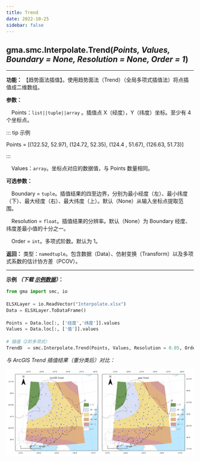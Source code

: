 ```yaml
---
title: Trend
date: 2022-10-25
sidebar: false
---
```


## gma.smc.Interpolate.**Trend**(*Points, Values, Boundary = None, Resolution = None, Order = 1*)<Badge text="1.1.0 +"/>
---

**功能：** 【趋势面法插值】。使用趋势面法（Trend）（全局多项式插值法）将点插值成二维数组。

**参数：**

&emsp;Points：`list||tuple||array` 。插值点 X（经度），Y（纬度）坐标。至少有 4 个坐标点。

::: tip 示例

Points = [(122.52,  52.97), (124.72,  52.35), (124.4 ,  51.67), (126.63,  51.73)]

:::


&emsp;Values：`array`。坐标点对应的数据值，与 Points 数量相同。

**可选参数：**

&emsp;Boundary = `tuple`。插值结果的四至边界，分别为最小经度（左）、最小纬度（下）、最大经度（右）、最大纬度（上）。默认（None）从输入坐标点提取范围。

&emsp;Resolution = `float`。插值结果的分辨率。默认（None）为 Boundary 经度、纬度差最小值的十分之一。

&emsp;Order = `int`。多项式阶数。默认为 1。

**返回：** 类型：`namedtuple`。包含数据（Data）、仿射变换（Transform）以及多项式系数的估计协方差（PCOV）。

---

**示例 *（下载 [示例数据](/smc/Interpolate.xlsx)）*：**

```python
from gma import smc, io

ELSXLayer = io.ReadVector("Interpolate.xlsx")
Data = ELSXLayer.ToDataFrame()

Points = Data.loc[:, ['经度','纬度']].values
Values = Data.loc[:, ['值']].values

# 插值（2阶多项式）
TrendD  = smc.Interpolate.Trend(Points, Values, Resolution = 0.05, Order = 2)
```

*与 ArcGIS Trend 插值结果（重分类后）对比：*

![fdg](/smc/Trend.webp)

